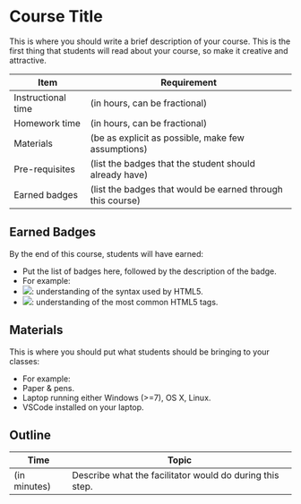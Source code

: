 # Course Title

This is where you should write a brief description of your course. This is the first thing
that students will read about your course, so make it creative and attractive.

Item                    | Requirement
---                     | ---
Instructional time      | (in hours, can be fractional)
Homework time           | (in hours, can be fractional)
Materials               | (be as explicit as possible, make few assumptions)
Pre-requisites          | (list the badges that the student should already have)
Earned badges           | (list the badges that would be earned through this course)

## Earned Badges

By the end of this course, students will have earned:

 - Put the list of badges here, followed by the description of the badge.
 - For example:
  - [![](https://img.shields.io/badge/skill-HTML5%20Syntax-blue.svg?style=flat)](): understanding of the syntax used by HTML5.
  - [![](https://img.shields.io/badge/skill-HTML5%20Tags-blue.svg?style=flat)](): understanding of the most common HTML5 tags.

## Materials

This is where you should put what students should be bringing to your classes:

 - For example:
  - Paper & pens.
  - Laptop running either Windows (>=7), OS X, Linux.
  - VSCode installed on your laptop.

## Outline

Time         | Topic
---          | ---
(in minutes) | Describe what the facilitator would do during this step.
